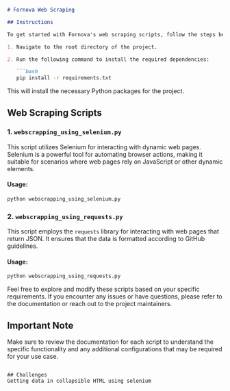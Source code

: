 ﻿```markdown
# Fornova Web Scraping

## Instructions

To get started with Fornova's web scraping scripts, follow the steps below:

1. Navigate to the root directory of the project.

2. Run the following command to install the required dependencies:

   ```bash
   pip install -r requirements.txt
   ```

   This will install the necessary Python packages for the project.

## Web Scraping Scripts

### 1. `webscrapping_using_selenium.py`

This script utilizes Selenium for interacting with dynamic web pages. Selenium is a powerful tool for automating browser actions, making it suitable for scenarios where web pages rely on JavaScript or other dynamic elements.

#### Usage:

```bash
python webscrapping_using_selenium.py
```

### 2. `webscrapping_using_requests.py`

This script employs the `requests` library for interacting with web pages that return JSON. It ensures that the data is formatted according to GitHub guidelines.

#### Usage:

```bash
python webscrapping_using_requests.py
```

Feel free to explore and modify these scripts based on your specific requirements. If you encounter any issues or have questions, please refer to the documentation or reach out to the project maintainers.

## Important Note

Make sure to review the documentation for each script to understand the specific functionality and any additional configurations that may be required for your use case.

```

## Challenges
Getting data in collapsible HTML using selenium